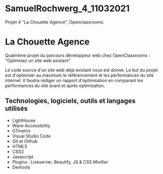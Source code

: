 # SamuelRochwerg_4_11032021

Projet 4 "La Chouette Agence", Openclassrooms.

# La Chouette Agence

Quatrième projet du parcours développeur web chez OpenClassrooms : "Optimisez un site web existant"

Le code source d'un site web déjà existant nous est donné. Le but du projet est d'optimiser au maximum le référencement et les performances du site internet.
Il faudra rédiger un rapport d'optimisation en comparant les performances du site avant et après optimisation.

## Technologies, logiciels, outils et langages utilisés
- LightHouse
- Wave Accessibility
- GTmetrix
- Visual Studio Code
- Git et Github
- HTML5
- CSS3
- Javascript
- Plugins : Liveserver, Beautify, JS & CSS Minifier
- Devtools
